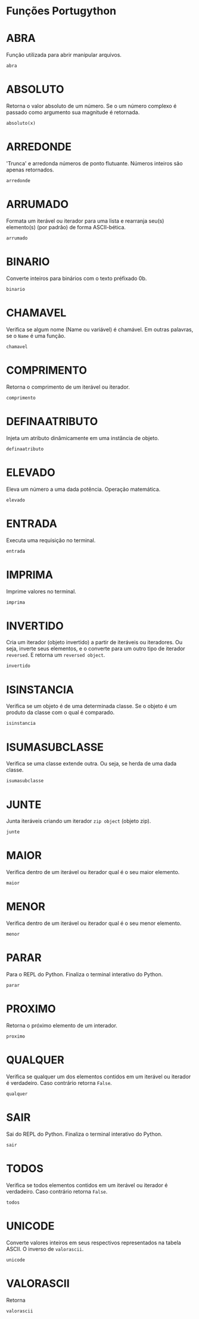 # Funções Portugython


# ABRA
Função utilizada para abrir manipular arquivos.
```
abra
```

# ABSOLUTO
Retorna o valor absoluto de um número. Se o um número complexo é passado como argumento sua magnitude é retornada.
```
absoluto(x)

```

# ARREDONDE
'Trunca' e arredonda números de ponto flutuante. Números inteiros são apenas retornados.
```
arredonde
```

# ARRUMADO
Formata um iterável ou iterador para uma lista e rearranja seu(s) elemento(s) (por padrão) de forma ASCII-bética.  
```
arrumado
```

# BINARIO
Converte inteiros para binários com o texto préfixado 0b.
```
binario
```

# CHAMAVEL
Verifica se algum nome (Name ou variável) é chamável. Em outras palavras, se o `Name` é uma função.  
```
chamavel
```

# COMPRIMENTO
Retorna o comprimento de um iterável ou iterador.
```
comprimento
```

# DEFINAATRIBUTO
Injeta um atributo dinâmicamente em uma instância de objeto.
```
definaatributo
```

# ELEVADO
Eleva um número a uma dada potência. Operação matemática.
```
elevado
```

# ENTRADA
Executa uma requisição no terminal.
```
entrada
```

# IMPRIMA
Imprime valores no terminal.
```
imprima
```

# INVERTIDO
Cria um iterador (objeto invertido) a partir de iteráveis ou iteradores. Ou seja, inverte seus elementos,
e o converte para um outro tipo de iterador `reversed`. E retorna um `reversed object`.
```
invertido
```

# ISINSTANCIA
Verifica se um objeto é de uma determinada classe. Se o objeto é um produto da classe com o qual é comparado.
```
isinstancia
```

# ISUMASUBCLASSE
Verifica se uma classe extende outra. Ou seja, se herda de uma dada classe.
```
isumasubclasse
```

# JUNTE
Junta iteráveis criando um iterador `zip object` (objeto zip).
```
junte
```

# MAIOR
Verifica dentro de um iterável ou iterador qual é o seu maior elemento.
```
maior
```

# MENOR
Verifica dentro de um iterável ou iterador qual é o seu menor elemento.
```
menor
```

# PARAR
Para o REPL do Python. Finaliza o terminal interativo do Python.
```
parar
```

# PROXIMO
Retorna o próximo elemento de um interador.
```
proximo
```

# QUALQUER
Verifica se qualquer um dos elementos contidos em um iterável ou iterador é verdadeiro. Caso contrário retorna `False`.
```
qualquer
```

# SAIR
Sai do REPL do Python. Finaliza o terminal interativo do Python.
```
sair
```

# TODOS
Verifica se todos elementos contidos em um iterável ou iterador é verdadeiro. Caso contrário retorna `False`.
```
todos
```

# UNICODE
Converte valores inteiros em seus respectivos representados na tabela ASCII. O inverso de `valorascii`.
```
unicode
```

# VALORASCII
Retorna 
```
valorascii
```